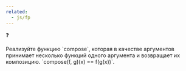 ```yaml
---
related:
  - js/fp
---
```


<aside class="callout">
  <div class="callout__icon">❓</div>
  <div class="callout__content">
    <p>
      Реализуйте функцию `compose`, которая в качестве аргументов принимает несколько функций одного аргумента и возвращает их композицию. `compose(f, g)(x) == f(g(x))`.
    </p>
  </div>
</aside>

